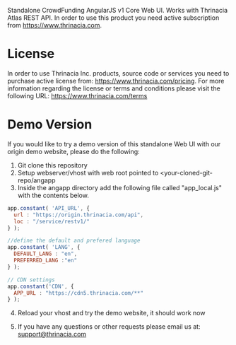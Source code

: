 Standalone CrowdFunding AngularJS v1 Core Web UI. Works with Thrinacia Atlas REST API. In order to use this product you need active subscription from https://www.thrinacia.com.

License          
================
 
In order to use Thrinacia Inc. products, source code or services you need to purchase active license from: https://www.thrinacia.com/pricing. For more information regarding the license or terms and conditions please visit the following URL: https://www.thrinacia.com/terms

Demo Version
================

If you would like to try a demo version of this standalone Web UI with our origin demo website, please do the following:

1. Git clone this repository
2. Setup webserver/vhost with web root pointed to <your-cloned-git-repo/angapp
3. Inside the angapp directory add the following file called "app_local.js" with the contents below.

```javascript
app.constant( 'API_URL', {
  url : "https://origin.thrinacia.com/api",
  loc : "/service/restv1/"
} );

//define the default and prefered language
app.constant( 'LANG', {
  DEFAULT_LANG : "en",
  PREFERRED_LANG :"en"
} );

// CDN settings
app.constant('CDN', {
  APP_URL : "https://cdn5.thrinacia.com/**"
} );
```

4. Reload your vhost and try the demo website, it should work now

5. If you have any questions or other requests please email us at: support@thrinacia.com
